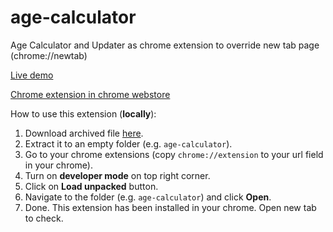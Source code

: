 # age-calculator

Age Calculator and Updater as chrome extension to override new tab page (chrome://newtab)

[Live demo](https://age.rofi.link)

[Chrome extension in chrome webstore][2]

How to use this extension (**locally**):

1. Download archived file [here][1].
2. Extract it to an empty folder (e.g. `age-calculator`).
3. Go to your chrome extensions (copy `chrome://extension` to your url field in your chrome).
4. Turn on **developer mode** on top right corner.
5. Click on **Load unpacked** button.
6. Navigate to the folder (e.g. `age-calculator`) and click **Open**.
7. Done. This extension has been installed in your chrome. Open new tab to check.

[1]: ../../raw/master/age-calculator-2-1-1.zip
[2]: https://rofi.link/age-calc
